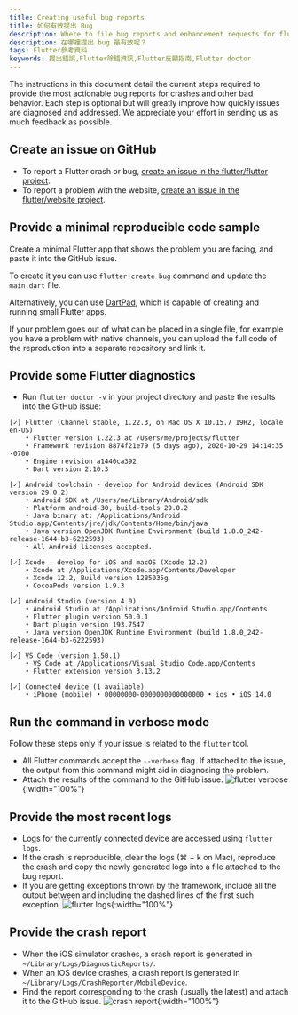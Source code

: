 ```yaml
---
title: Creating useful bug reports
title: 如何有效提出 Bug
description: Where to file bug reports and enhancement requests for flutter and the website.
description: 在哪裡提出 bug 最有效呢？
tags: Flutter參考資料
keywords: 提出錯誤,Flutter除錯資訊,Flutter反饋指南,Flutter doctor
---
```


The instructions in this document detail the current steps
required to provide the most actionable bug reports for
crashes and other bad behavior. Each step is optional but
will greatly improve how quickly issues are diagnosed and addressed.
We appreciate your effort in sending us as much feedback as possible.

## Create an issue on GitHub

* To report a Flutter crash or bug,
  [create an issue in the flutter/flutter project][Flutter issue].
* To report a problem with the website,
  [create an issue in the flutter/website project][Website issue].

## Provide a minimal reproducible code sample

Create a minimal Flutter app that shows the problem you are facing,
and paste it into the GitHub issue.

To create it you can use `flutter create bug` command and update
the `main.dart` file.

Alternatively, you can use [DartPad][], which is capable
of creating and running small Flutter apps.

If your problem goes out of what can be placed in a single file, for example
you have a problem with native channels, you can upload the full code of
the reproduction into a separate repository and link it.

## Provide some Flutter diagnostics

* Run `flutter doctor -v` in your project directory and paste
  the results into the GitHub issue:

```none
[✓] Flutter (Channel stable, 1.22.3, on Mac OS X 10.15.7 19H2, locale en-US)
    • Flutter version 1.22.3 at /Users/me/projects/flutter
    • Framework revision 8874f21e79 (5 days ago), 2020-10-29 14:14:35 -0700
    • Engine revision a1440ca392
    • Dart version 2.10.3

[✓] Android toolchain - develop for Android devices (Android SDK version 29.0.2)
    • Android SDK at /Users/me/Library/Android/sdk
    • Platform android-30, build-tools 29.0.2
    • Java binary at: /Applications/Android Studio.app/Contents/jre/jdk/Contents/Home/bin/java
    • Java version OpenJDK Runtime Environment (build 1.8.0_242-release-1644-b3-6222593)
    • All Android licenses accepted.

[✓] Xcode - develop for iOS and macOS (Xcode 12.2)
    • Xcode at /Applications/Xcode.app/Contents/Developer
    • Xcode 12.2, Build version 12B5035g
    • CocoaPods version 1.9.3

[✓] Android Studio (version 4.0)
    • Android Studio at /Applications/Android Studio.app/Contents
    • Flutter plugin version 50.0.1
    • Dart plugin version 193.7547
    • Java version OpenJDK Runtime Environment (build 1.8.0_242-release-1644-b3-6222593)

[✓] VS Code (version 1.50.1)
    • VS Code at /Applications/Visual Studio Code.app/Contents
    • Flutter extension version 3.13.2

[✓] Connected device (1 available)
    • iPhone (mobile) • 00000000-0000000000000000 • ios • iOS 14.0
```

## Run the command in verbose mode

Follow these steps only if your issue is related to the
`flutter` tool.

* All Flutter commands accept the `--verbose` flag.
  If attached to the issue, the output from this command
  might aid in diagnosing the problem.
* Attach the results of the command to the GitHub issue.
![flutter verbose]({{site.url}}/assets/images/docs/verbose_flag.png){:width="100%"}

## Provide the most recent logs

* Logs for the currently connected device are accessed
  using `flutter logs`.
* If the crash is reproducible, clear the logs
  (⌘ + k on Mac), reproduce the crash and copy the
  newly generated logs into a file attached to the bug report.
* If you are getting exceptions thrown by the framework,
  include all the output between and including the dashed
  lines of the first such exception.
![flutter logs]({{site.url}}/assets/images/docs/logs.png){:width="100%"}

## Provide the crash report

* When the iOS simulator crashes,
  a crash report is generated in `~/Library/Logs/DiagnosticReports/`.
* When an iOS device crashes,
  a crash report is generated in `~/Library/Logs/CrashReporter/MobileDevice`.
* Find the report corresponding to the crash (usually the latest)
  and attach it to the GitHub issue.
![crash report]({{site.url}}/assets/images/docs/crash_reports.png){:width="100%"}


[DartPad]: {{site.dartpad}}
[Flutter issue]: {{site.repo.flutter}}/issues/new/choose
[Website issue]: {{site.repo.this}}/issues/new/choose
